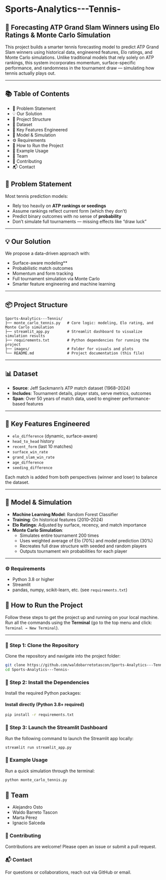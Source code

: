 # Sports-Analytics---Tennis-

## 🎾 **Forecasting ATP Grand Slam Winners using Elo Ratings & Monte Carlo Simulation**
This project builds a smarter tennis forecasting model to predict ATP Grand Slam winners using historical data, engineered features, Elo ratings, and Monte Carlo simulations. Unlike traditional models that rely solely on ATP rankings, this system incorporates momentum, surface-specific performance, and randomness in the tournament draw — simulating how tennis actually plays out.

---

## 📚 Table of Contents

- 🎯 Problem Statement  
- 💡 Our Solution  
- 📁 Project Structure  
- 📂 Dataset  
- 🧠 Key Features Engineered  
- 🧪 Model & Simulation  
- ⚙️ Requirements  
- 🚀 How to Run the Project  
- 🧾 Example Usage  
- 👥 Team  
- 🤝 Contributing  
- 📬 Contact


## 🧠 Problem Statement

Most tennis prediction models:
- Rely too heavily on **ATP rankings or seedings**
- Assume rankings reflect current form (which they don’t)
- Predict binary outcomes with no sense of **probability**
- Don’t simulate full tournaments — missing effects like “draw luck”

---

## 💡 Our Solution

We propose a data-driven approach with:
- Surface-aware modeling**
- Probabilistic match outcomes
- Momentum and form tracking
- Full tournament simulation via Monte Carlo
- Smarter feature engineering and machine learning

---

## 📦 Project Structure

```text
Sports-Analytics---Tennis/
├── monte_carlo_tennis.py   # Core logic: modeling, Elo rating, and Monte Carlo simulation
├── streamlit_app.py        # Streamlit dashboard to visualize simulation results
├── requirements.txt        # Python dependencies for running the project
├── images/                 # Folder for visuals and plots
└── README.md               # Project documentation (this file)
```



---

## 📊 Dataset

- **Source**: Jeff Sackmann’s ATP match dataset (1968–2024)
- **Includes**: Tournament details, player stats, serve metrics, outcomes
- **Span**: Over 50 years of match data, used to engineer performance-based features

---

## 🧩 Key Features Engineered

- `elo_difference` (dynamic, surface-aware)
- `head_to_head` history
- `recent_form` (last 10 matches)
- `surface_win_rate`
- `grand_slam_win_rate`
- `age_difference`
- `seeding_difference`

Each match is added from both perspectives (winner and loser) to balance the dataset.

---

## 🧮 Model & Simulation

- **Machine Learning Model**: Random Forest Classifier
- **Training**: On historical features (2010–2024)
- **Elo Ratings**: Adjusted by surface, recency, and match importance
- **Monte Carlo Simulation**: 
    - Simulates entire tournament 200 times
    - Uses weighted average of Elo (70%) and model prediction (30%)
    - Recreates full draw structure with seeded and random players
    - Outputs tournament win probabilities for each player

---
### ⚙️ Requirements

- Python 3.8 or higher
- Streamlit
- pandas, numpy, scikit-learn, etc. (see `requirements.txt`)


## 🚀 How to Run the Project

Follow these steps to get the project up and running on your local machine.  
Run all the commands using the **Terminal** (go to the top menu and click: `Terminal → New Terminal`).

---

### 🔹 Step 1: Clone the Repository

Clone the repository and navigate into the project folder:

```bash
git clone https://github.com/waldobarretotascon/Sports-Analytics---Tennis-.git
cd Sports-Analytics---Tennis-
```

### 🔹 Step 2: Install the Dependencies

Install the required Python packages:

#### Install directly (Python 3.8+ required)

```bash
pip install -r requirements.txt
```
### 🔹 Step 3: Launch the Streamlit Dashboard

Run the following command to launch the Streamlit app locally:

```bash
streamlit run streamlit_app.py
```
### 🧪 Example Usage

Run a quick simulation through the terminal:
```bash
python monte_carlo_tennis.py
```

## 👥 Team

- Alejandro Osto  
- Waldo Barreto Tascon  
- Marta Pérez  
- Ignacio Salceda

### 🤝 Contributing

Contributions are welcome! Please open an issue or submit a pull request.

### 📬 Contact

For questions or collaborations, reach out via GitHub or email.

